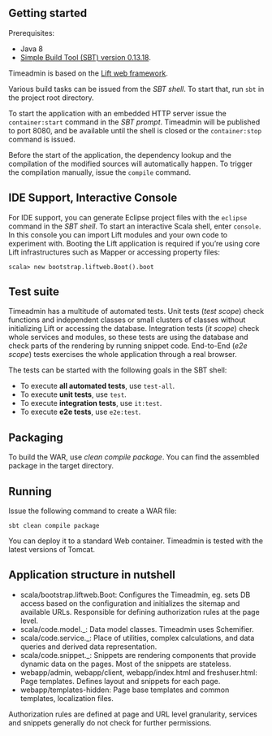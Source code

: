 Getting started
---------------

Prerequisites:
- Java 8
- [Simple Build Tool (SBT) version 0.13.18](http://www.scala-sbt.org/).

Timeadmin is based on the [Lift web framework](http://liftweb.net/).

Various build tasks can be issued from the *SBT shell*. To start that, run `sbt` in the
project root directory.

To start the application with an embedded HTTP server issue the ```container:start```
command in the *SBT prompt*. Timeadmin will be published to port 8080, and be available
until the shell is closed or the ```container:stop``` command is issued.

Before the start of the application, the dependency lookup and the compilation of the
modified sources will automatically happen. To trigger the compilation manually, issue
the ```compile``` command.


IDE Support, Interactive Console
--------------------------------

For IDE support, you can generate Eclipse project files with the ```eclipse``` command
in the *SBT shell*. To start an interactive Scala shell, enter ```console```. In this
console you can import Lift modules and your own code to experiment with. Booting the
Lift application is required if you’re using core Lift infrastructures such as Mapper
or accessing property files:

```
scala> new bootstrap.liftweb.Boot().boot
```


Test suite
----------

Timeadmin has a multitude of automated tests. Unit tests (*test scope*) check functions
and independent classes or small clusters of classes without initializing Lift or accessing
the database. Integration tests (*it scope*) check whole services and modules, so these
tests are using the database and check parts of the rendering by running snippet code.
End-to-End (*e2e scope*) tests exercises the whole application through a real browser.

The tests can be started with the following goals in the SBT shell:

- To execute **all automated tests**, use ```test-all```.
- To execute **unit tests**, use ```test```.
- To execute **integration tests**, use ```it:test```.
- To execute **e2e tests**, use ```e2e:test```.


Packaging
---------
To build the WAR, use *clean compile package*. You can find the assembled package in the
target directory.


Running
-------
Issue the following command to create a WAR file:

```
sbt clean compile package
```

You can deploy it to a standard Web container. Timeadmin is tested with the latest
versions of Tomcat.


Application structure in nutshell
---------------------------------

- scala/bootstrap.liftweb.Boot:
Configures the Timeadmin, eg. sets DB access based on the configuration and initializes the
sitemap and available URLs. Responsible for defining authorization rules at the page level.
- scala/code.model._:
Data model classes. Timeadmin uses Schemifier.
- scala/code.service._:
Place of utilities, complex calculations, and data queries and derived data representation.
- scala/code.snippet._:
Snippets are rendering components that provide dynamic data on the pages. Most of the
snippets are stateless.
- webapp/admin, webapp/client, webapp/index.html and freshuser.html:
Page templates. Defines layout and snippets for each page.
- webapp/templates-hidden:
Page base templates and common templates, localization files.

Authorization rules are defined at page and URL level granularity,
services and snippets generally do not check for further permissions.
